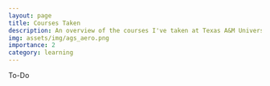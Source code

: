```yaml
---
layout: page
title: Courses Taken
description: An overview of the courses I've taken at Texas A&M University
img: assets/img/ags_aero.png
importance: 2
category: learning
---
```

To-Do

